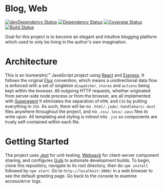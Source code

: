 # Blog, Web

[![devDependency Status](https://david-dm.org/lihengl/blog-web/dev-status.svg)](https://david-dm.org/lihengl/blog-web#info=devDependencies)
[![Dependency Status](https://david-dm.org/lihengl/blog-web.svg)](https://david-dm.org/lihengl/blog-web)
[![Coverage Status](https://coveralls.io/repos/lihengl/blog-web/badge.svg?branch=release)](https://coveralls.io/r/lihengl/blog-web?branch=release)
[![Build Status](https://travis-ci.org/lihengl/blog-web.svg?branch=release)](https://travis-ci.org/lihengl/blog-web)

Goal for this project is to become an elegant and intuitive blogging platform which used to only be living in the author's own imagination.

# Architecture

This is an Isomerphic&trade; JavaScript project using [React](http://facebook.github.io/react/) and [Express](http://expressjs.com/). It follows the original [Flux](http://facebook.github.io/flux/docs/overview.html) convention, which means a unidirectional data flow is enforced with a set of singleton `dispatcher`, `stores` and `actions` being kept within the browser. All outgoing HTTP requests, whether originated from server-side node process or from the browser, are all implemented with [Superagent](http://visionmedia.github.io/superagent/) It eliminates the separation of `HTML` and `CSS` by putting everything in `JSX`. As such, there will be no `.html/.jade/.handlebars/.dust` files anywhere throughout the project, and no `.css/.less/.sass` files to write upon. All templating and styling is *inlined* into `.jsx` so components are truely self-contained within each file. 

# Getting Started

The project uses [Jest](https://facebook.github.io/jest/) for unit-testing, [Webpack](http://webpack.github.io/) for client-server component sharing, and configures [Gulp](http://gulpjs.com/) to automate development builds. To begin, clone this repository, navigate to its root directory, then do `npm install` followed by `npm start`. Go to `http://localhost:3000/` in a web browser to see the default greeting page. Go back to the console to examine access/error logs.
